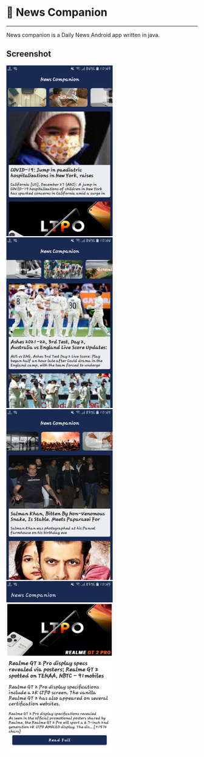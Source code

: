 # 📰 News Companion
----------------
News companion is a Daily News Android app written in java.

## Screenshot

<p float="left">
	<img src="screenshots\Screenshot_1.jpg" height="450" width="280" />
  <img src="screenshots\Screenshot_2.jpg" height="450" width="280" /></br>
  <img src="screenshots\Screenshot_3.jpg" height="450" width="280" />
  <img src="screenshots\Screenshot_4.jpg" height="450" width="280" />
</p>
